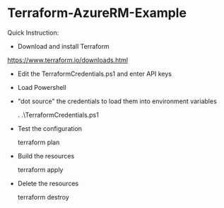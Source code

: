 # Terraform-AzureRM-Example

Quick Instruction:

* Download and install Terraform

https://www.terraform.io/downloads.html

* Edit the TerraformCredentials.ps1 and enter API keys

* Load Powershell

* "dot source" the credentials to load them into environment variables

    . .\TerraformCredentials.ps1

* Test the configuration

    terraform plan

* Build the resources

    terraform apply

* Delete the resources

    terraform destroy

    
